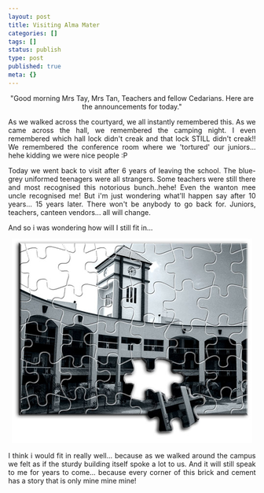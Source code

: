 ```yaml
---
layout: post
title: Visiting Alma Mater
categories: []
tags: []
status: publish
type: post
published: true
meta: {}
---
```

<p align="center">"Good morning Mrs Tay, Mrs Tan, Teachers and fellow Cedarians. Here are the announcements for today."</p>
<p align="justify">As we walked across the courtyard, we all instantly remembered this. As we came across the hall, we remembered the camping night. I even remembered which hall lock didn't creak and that lock STILL didn't creak!! We remembered the conference room where we 'tortured' our juniors... hehe kidding we were nice people :P</p>
<p align="justify">Today we went back to visit after 6 years of leaving the school. The blue-grey uniformed teenagers were all strangers. Some teachers were still there and most recognised this notorious bunch..hehe! Even the wanton mee uncle recognised me! But i'm just wondering what'll happen say after 10 years... 15 years later. There won't be anybody to go back for. Juniors, teachers, canteen vendors... all will change.</p>
<p align="justify">And so i was wondering how will I still fit in... </p>
<p align="center"><img src="/img/puzzle490.jpg" /></p>
<p align="justify">I think i would fit in really well... because as we walked around the campus we felt as if the sturdy building itself spoke a lot to us. And it will still speak to me for years to come... because every corner of this brick and cement has a story that is only mine mine mine!</p>
